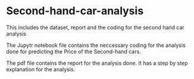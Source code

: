 # Second-hand-car-analysis
This includes the dataset, report and the coding for the second hand car analysis

The Jupytr notebook file contains the neccessary coding for the analysis done for predicting the Price of the Second-hand cars.

The pdf file contains the report for the analysis done. It has a step by step explanation for the analysis. 
